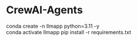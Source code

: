# CrewAI-Agents
conda create -n llmapp python=3.11 -y  
conda activate llmapp
pip install -r requirements.txt